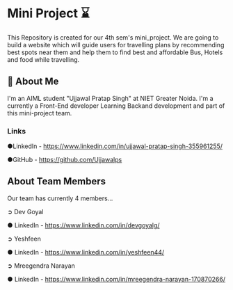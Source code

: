 
# Mini Project ⌛

This Repository is created for our 4th sem's mini_project. We are going to build a website which will guide users for travelling plans by recommending best spots near them and help them to find best and affordable Bus, Hotels and food while travelling.



## 🚀 About Me
I'm an AIML student "Ujjawal Pratap Singh" at NIET Greater Noida. 
I'm a currently a Front-End developer Learning Backand development and part of this mini-project team.


### Links
●LinkedIn - https://www.linkedin.com/in/ujjawal-pratap-singh-355961255/

●GitHub - https://github.com/Ujjawalps


## About Team Members
Our team has currently 4 members...


➲ Dev Goyal

● LinkedIn - https://www.linkedin.com/in/devgoyalg/


➲ Yeshfeen

● LinkedIn - https://www.linkedin.com/in/yeshfeen44/
 


➲ Mreegendra Narayan

● LinkedIn - https://www.linkedin.com/in/mreegendra-narayan-170870266/
